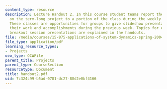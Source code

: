 ```yaml
---
content_type: resource
description: Lecture Handout 2. In this course student teams report their progress
  on the term-long project to a portion of the class during the weekly "breakout sessions".
  These classes are opportunities for groups to give slideshow presentations explaining
  their work and accomplishments during the previous week. Topics for each of the
  breakout session presentations are explained in the handouts.
file: /media/courses/15-875-applications-of-system-dynamics-spring-2004/7c324c99b5ad0781dc2788d2e0bf4166_handout2.pdf
file_type: application/pdf
learning_resource_types:
- Projects
ocw_type: OCWFile
parent_title: Projects
parent_type: CourseSection
resourcetype: Document
title: handout2.pdf
uid: 7c324c99-b5ad-0781-dc27-88d2e0bf4166
---
```

